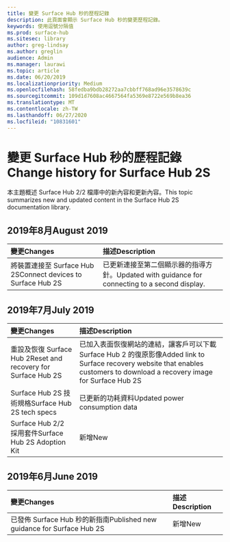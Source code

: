 ```yaml
---
title: 變更 Surface Hub 秒的歷程記錄
description: 此頁面會顯示 Surface Hub 秒的變更歷程記錄。
keywords: 使用逗號分隔值
ms.prod: surface-hub
ms.sitesec: library
author: greg-lindsay
ms.author: greglin
audience: Admin
ms.manager: laurawi
ms.topic: article
ms.date: 06/20/2019
ms.localizationpriority: Medium
ms.openlocfilehash: 58fedba9bdb28272aa7cbbff768ad96e3578639c
ms.sourcegitcommit: 109d1d7608ac4667564fa5369e8722e569b8ea36
ms.translationtype: MT
ms.contentlocale: zh-TW
ms.lasthandoff: 06/27/2020
ms.locfileid: "10831601"
---
```

# <span data-ttu-id="406c4-104">變更 Surface Hub 秒的歷程記錄</span><span class="sxs-lookup"><span data-stu-id="406c4-104">Change history for Surface Hub 2S</span></span>

<span data-ttu-id="406c4-105">本主題概述 Surface Hub 2/2 檔庫中的新內容和更新內容。</span><span class="sxs-lookup"><span data-stu-id="406c4-105">This topic summarizes new and updated content in the Surface Hub 2S documentation library.</span></span>

## <span data-ttu-id="406c4-106">2019年8月</span><span class="sxs-lookup"><span data-stu-id="406c4-106">August 2019</span></span>

<span data-ttu-id="406c4-107">變更</span><span class="sxs-lookup"><span data-stu-id="406c4-107">Changes</span></span> | <span data-ttu-id="406c4-108">描述</span><span class="sxs-lookup"><span data-stu-id="406c4-108">Description</span></span>
|:--- |:--- 
|<span data-ttu-id="406c4-109">將裝置連接至 Surface Hub 2S</span><span class="sxs-lookup"><span data-stu-id="406c4-109">Connect devices to Surface Hub 2S</span></span>| <span data-ttu-id="406c4-110">已更新連接至第二個顯示器的指導方針。</span><span class="sxs-lookup"><span data-stu-id="406c4-110">Updated with guidance for connecting to a second display.</span></span>

## <span data-ttu-id="406c4-111">2019年7月</span><span class="sxs-lookup"><span data-stu-id="406c4-111">July 2019</span></span>

<span data-ttu-id="406c4-112">變更</span><span class="sxs-lookup"><span data-stu-id="406c4-112">Changes</span></span> | <span data-ttu-id="406c4-113">描述</span><span class="sxs-lookup"><span data-stu-id="406c4-113">Description</span></span>
|:--- |:--- |
| <span data-ttu-id="406c4-114">重設及恢復 Surface Hub 2</span><span class="sxs-lookup"><span data-stu-id="406c4-114">Reset and recovery for Surface Hub 2S</span></span> | <span data-ttu-id="406c4-115">已加入表面恢復網站的連結，讓客戶可以下載 Surface Hub 2 的復原影像</span><span class="sxs-lookup"><span data-stu-id="406c4-115">Added link to Surface recovery website that enables customers to download a recovery image for Surface Hub 2S</span></span> |
| <span data-ttu-id="406c4-116">Surface Hub 2S 技術規格</span><span class="sxs-lookup"><span data-stu-id="406c4-116">Surface Hub 2S tech specs</span></span> | <span data-ttu-id="406c4-117">已更新的功耗資料</span><span class="sxs-lookup"><span data-stu-id="406c4-117">Updated power consumption data</span></span> |
| <span data-ttu-id="406c4-118">Surface Hub 2/2 採用套件</span><span class="sxs-lookup"><span data-stu-id="406c4-118">Surface Hub 2S Adoption Kit</span></span> | <span data-ttu-id="406c4-119">新增</span><span class="sxs-lookup"><span data-stu-id="406c4-119">New</span></span> |

## <span data-ttu-id="406c4-120">2019年6月</span><span class="sxs-lookup"><span data-stu-id="406c4-120">June 2019</span></span>

<span data-ttu-id="406c4-121">變更</span><span class="sxs-lookup"><span data-stu-id="406c4-121">Changes</span></span> | <span data-ttu-id="406c4-122">描述</span><span class="sxs-lookup"><span data-stu-id="406c4-122">Description</span></span>
|:--- |:--- |
| <span data-ttu-id="406c4-123">已發佈 Surface Hub 秒的新指南</span><span class="sxs-lookup"><span data-stu-id="406c4-123">Published new guidance for Surface Hub 2S</span></span> | <span data-ttu-id="406c4-124">新增</span><span class="sxs-lookup"><span data-stu-id="406c4-124">New</span></span> |
